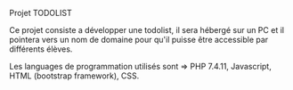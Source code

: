 Projet TODOLIST

Ce projet consiste a développer une todolist, il sera hébergé sur un PC et il pointera vers un nom de domaine pour qu'il puisse être accessible par différents élèves.

Les languages de programmation utilisés sont => PHP 7.4.11, Javascript, HTML (bootstrap framework), CSS.





